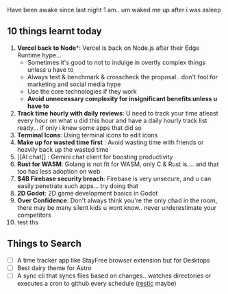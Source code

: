 Have been awake since last night 1 am.. um waked me up after i was asleep

## 10 things learnt today

1. **Vercel back to Node***: Vercel is back on Node.js after their Edge Runtime hype... 
	- Sometimes it's good to not to indulge in overtly complex things unless u have to
	- Always test & benchmark & crosscheck the proposal.. don't fool for marketing and social media hype
	- Use the core technologies if they work
	- **Avoid unnecessary complexity for insignificant benefits unless u have to**
1. **Track time hourly with daily reviews**: U need to track your time atleast every hour on what u did this hour and have a daily hourly track list ready... if only i knew some apps that did so
1. **Terminal Icons**: Using terminal icons to edit icons
2. **Make up for wasted time first** : Avoid wasting time with friends or heavily back up the wasted time
3. [[AI chat]] : Gemini chat client for boosting productivity
4. **Rust for WASM**: Golang is not fit for WASM, only C & Rust is.... and that too has less adoption on web
5. **$4B Firebase security breach**: Firebase is very unsecure, and u can easily penetrate such apps... try doing that
8. **2D Godot**: 2D game development basics in Godot
9. **Over Confidence**: Don't always think you're the only chad in the room, there may be many silent kids u wont know.. never underestimate your competitors
10. test ths

## Things to Search

- [ ] A time tracker app like StayFree browser extension but for Desktops
- [ ] Best dairy theme for Astro
- [ ] A sync cli that syncs files based on changes.. watches directories or executes a cron to github every schedule ([restic]( https://restic.net) maybe)